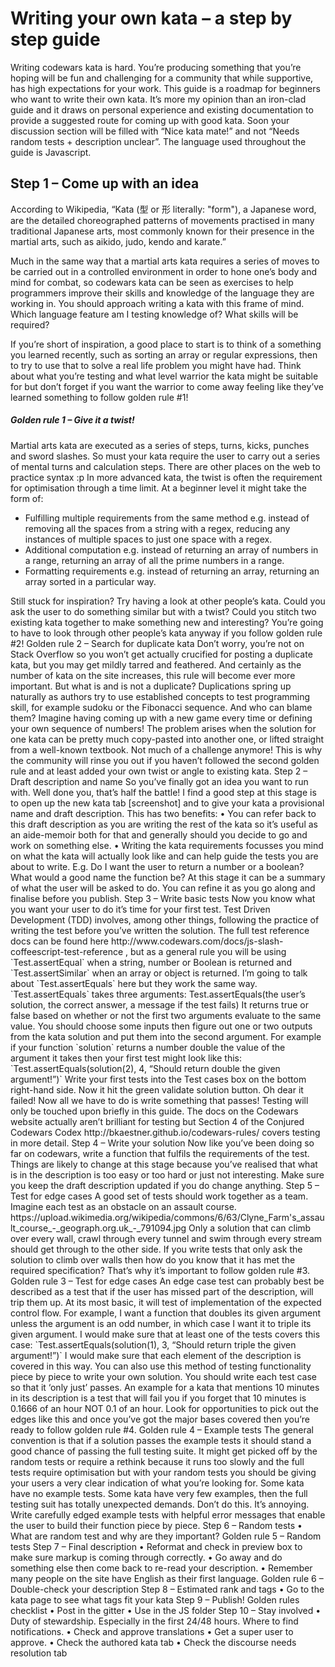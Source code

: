 <h1>Writing your own kata – a step by step guide</h1>
<p>Writing codewars kata is hard. You’re producing something that you’re hoping will be fun and challenging for a community that while supportive, has high expectations for your work. This guide is a roadmap for beginners who want to write their own kata. It’s more my opinion than an iron-clad guide and it draws on personal experience and existing documentation to provide a suggested route for coming up with good kata. Soon your discussion section will be filled with “Nice kata mate!” and not “Needs random tests + description unclear”. The language used throughout the guide is Javascript.</p>
<h2>Step 1 – Come up with an idea</h2>
<p>According to Wikipedia, “Kata (型 or 形 literally: "form"), a Japanese word, are the detailed choreographed patterns of movements practised in many traditional Japanese arts, most commonly known for their presence in the martial arts, such as aikido, judo, kendo and karate.”</p>
<p>Much in the same way that a martial arts kata requires a series of moves to be carried out in a controlled environment in order to hone one’s body and mind for combat, so codewars kata can be seen as exercises to help programmers improve their skills and knowledge of the language they are working in. You should approach writing a kata with this frame of mind. Which language feature am I testing knowledge of? What skills will be required?</p>
<p>If you’re short of inspiration, a good place to start is to think of a something you learned recently, such as sorting an array or regular expressions, then to try to use that to solve a real life problem you might have had. Think about what you’re testing and what level warrior the kata might be suitable for but don’t forget if you want the warrior to come away feeling like they’ve learned something to follow golden rule #1!</p>
<h5>Golden rule 1 – Give it a twist!</h5>
<p>Martial arts kata are executed as a series of steps, turns, kicks, punches and sword slashes. So must your kata require the user to carry out a series of mental turns and calculation steps. There are other places on the web to practice syntax :p In more advanced kata, the twist is often the requirement for optimisation through a time limit. At a beginner level it might take the form of:<p>
<ul>
<li>Fulfilling multiple requirements from the same method e.g. instead of removing all the spaces from a string with a regex, reducing any instances of multiple spaces to just one space with a regex.</li>
<li>Additional computation e.g. instead of returning an array of numbers in a range, returning an array of all the prime numbers in a range.</li>
<li>Formatting requirements e.g. instead of returning an array, returning an array sorted in a particular way.</li>
</ul>
Still stuck for inspiration? Try having a look at other people’s kata. Could you ask the user to do something similar but with a twist? Could you stitch two existing kata together to make something new and interesting? You’re going to have to look through other people’s kata anyway if you follow golden rule #2!
Golden rule 2 – Search for duplicate kata
Don’t worry, you’re not on Stack Overflow so you won’t get actually crucified for posting a duplicate kata, but you may get mildly tarred and feathered. And certainly as the number of kata on the site increases, this rule will become ever more important. But what is and is not a duplicate?
Duplications spring up naturally as authors try to use established concepts to test programming skill, for example sudoku or the Fibonacci sequence. And who can blame them? Imagine having coming up with a new game every time or defining your own sequence of numbers! The problem arises when the solution for one kata can be pretty much copy-pasted into another one, or lifted straight from a well-known textbook. Not much of a challenge anymore! This is why the community will rinse you out if you haven’t followed the second golden rule and at least added your own twist or angle to existing kata.
Step 2 – Draft description and name
So you’ve finally got an idea you want to run with. Well done you, that’s half the battle! I find a good step at this stage is to open up the new kata tab [screenshot] and to give your kata a provisional name and draft description. This has two benefits:
•	You can refer back to this draft description as you are writing the rest of the kata so it’s useful as an aide-memoir both for that and generally should you decide to go and work on something else.
•	Writing the kata requirements focusses you mind on what the kata will actually look like and can help guide the tests you are about to write. E.g. Do I want the user to return a number or a boolean? What would a good name the function be?
At this stage it can be a summary of what the user will be asked to do. You can refine it as you go along and finalise before you publish.
Step 3 – Write basic tests
Now you know what you want your user to do it’s time for your first test. Test Driven Development (TDD) involves, among other things, following the practice of writing the test before you’ve written the solution. The full test reference docs can be found here http://www.codewars.com/docs/js-slash-coffeescript-test-reference , but as a general rule you will be using `Test.assertEqual` when a string, number or Boolean is returned and `Test.assertSimilar` when an array or object is returned. I’m going to talk about `Test.assertEquals` here but they work the same way.
`Test.assertEquals` takes three arguments:
Test.assertEquals(the user’s solution, the correct answer, a message if the test fails)
It returns true or false based on whether or not the first two arguments evaluate to the same value. You should choose some inputs then figure out one or two outputs from the kata solution and put them into the second argument. For example if your function `solution` returns a number double the value of the argument it takes then your first test might look like this:
`Test.assertEquals(solution(2), 4, “Should return double the given argument!”)`
Write your first tests into the Test cases box on the bottom right-hand side. Now it hit the green validate solution button. Oh dear it failed! Now all we have to do is write something that passes!
Testing will only be touched upon briefly in this guide. The docs on the Codewars website actually aren’t brilliant for testing but Section 4 of the Conjured Codewars Codex http://bkaestner.github.io/codewars-rules/ covers testing in more detail.
Step 4 – Write your solution
Now like you’ve been doing so far on codewars, write a function that fulfils the requirements of the test. Things are likely to change at this stage because you’ve realised that what is in the description is too easy or too hard or just not interesting. Make sure you keep the draft description updated if you do change anything.
Step 5 – Test for edge cases
A good set of tests should work together as a team. Imagine each test as an obstacle on an assault course. https://upload.wikimedia.org/wikipedia/commons/6/63/Clyne_Farm's_assault_course_-_geograph.org.uk_-_791094.jpg 
Only a solution that can climb over every wall, crawl through every tunnel and swim through every stream should get through to the other side. If you write tests that only ask the solution to climb over walls then how do you know that it has met the required specification? That’s why it’s important to follow golden rule #3.
Golden rule 3 – Test for edge cases
An edge case test can probably best be described as a test that if the user has missed part of the description, will trip them up. At its most basic, it will test of implementation of the expected control flow. For example, I want a function that doubles its given argument unless the argument is an odd number, in which case I want it to triple its given argument. I would make sure that at least one of the tests covers this case:
`Test.assertEquals(solution(1), 3, “Should return triple the given argument!”)`
I would make sure that each element of the description is covered in this way. You can also use this method of testing functionality piece by piece to write your own solution.
You should write each test case so that it ‘only just’ passes. An example for a kata that mentions 10 minutes in its description is a test that will fail you if you forget that 10 minutes is 0.1666 of an hour NOT 0.1 of an hour. Look for opportunities to pick out the edges like this and once you’ve got the major bases covered then you’re ready to follow golden rule #4.
Golden rule 4 – Example tests
The general convention is that if a solution passes the example tests it should stand a good chance of passing the full testing suite. It might get picked off by the random tests or require a rethink because it runs too slowly and the full tests require optimisation but with your random tests you should be giving your users a very clear indication of what you’re looking for. Some kata have no example tests. Some kata have very few examples, then the full testing suit has totally unexpected demands. Don’t do this. It’s annoying. Write carefully edged example tests with helpful error messages that enable the user to build their function piece by piece.
Step 6 – Random tests
•	What are random test and why are they important?
Golden rule 5 – Random tests
Step 7 – Final description
•	Reformat and check in preview box to make sure markup is coming through correctly.
•	Go away and do something else then come back to re-read your description.
•	Remember many people on the site have English as their first language.
Golden rule 6 – Double-check your description
Step 8 – Estimated rank and tags 
•	Go to the kata page to see what tags fit your kata
Step 9 – Publish!
Golden rules checklist
•	Post in the gitter
•	Use in the JS folder
Step 10 – Stay involved
•	Duty of stewardship. Especially in the first 24/48 hours. Where to find notifications.
•	Check and approve translations
•	Get a super user to approve.
•	Check the authored kata tab
•	Check the discourse needs resolution tab
